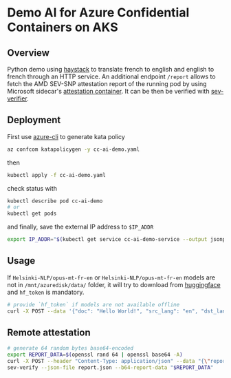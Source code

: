 # Demo AI for Azure Confidential Containers on AKS

## Overview

Python demo using [haystack](https://haystack.deepset.ai) to translate french to english and english to french through an HTTP service.
An additional endpoint `/report` allows to fetch the AMD SEV-SNP attestation report of the running pod by using Microsoft sidecar's [attestation container](https://github.com/microsoft/confidential-sidecar-containers/tree/v2.10/cmd/attestation-container).
It can be then be verified with [sev-verifier](https://github.com/Cosmian/sev-verifier).

## Deployment

First use [azure-cli](https://github.com/Azure/azure-cli) to generate kata policy

```bash
az confcom katapolicygen -y cc-ai-demo.yaml
```

then

```bash
kubectl apply -f cc-ai-demo.yaml
```

check status with

```bash
kubectl describe pod cc-ai-demo
# or
kubectl get pods
```

and finally, save the external IP address to `$IP_ADDR`

```bash
export IP_ADDR="$(kubectl get service cc-ai-demo-service --output jsonpath='{.status.loadBalancer.ingress[0].ip}')"
```

## Usage

If `Helsinki-NLP/opus-mt-fr-en` or `Helsinki-NLP/opus-mt-fr-en` models are not in `/mnt/azuredisk/data/` folder, it will try to download from [huggingface](https://huggingface.co/) and `hf_token` is mandatory.

```bash
# provide `hf_token` if models are not available offline
curl -X POST --data '{"doc": "Hello World!", "src_lang": "en", "dst_lang": "fr", "hf_token": "null"}' --header "Content-Type: application/json" http://$IP_ADDR:5555/translate
```

## Remote attestation

```bash
# generate 64 random bytes base64-encoded
export REPORT_DATA=$(openssl rand 64 | openssl base64 -A)
curl -X POST --header "Content-Type: application/json" --data "{\"report_data\": \"$REPORT_DATA\"}" http://$IP_ADDR:5555/report > report.json
sev-verify --json-file report.json --b64-report-data "$REPORT_DATA"
```